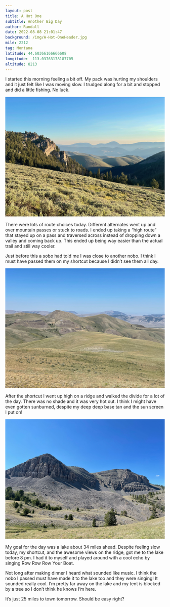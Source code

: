 ```yaml
---
layout: post
title: A Hot One
subtitle: Another Big Day
author: Randall
date: 2022-08-08 21:01:47
background: /img/A-Hot-OneHeader.jpg
mile: 2212
tag: Montana
latitude: 44.60366166666608
longitude: -113.03763178187705
altitude: 8213
---
```

I started this morning feeling a bit off. My pack was hurting my shoulders and it just felt like I was moving slow. I trudged along for a bit and stopped and did a little fishing. No luck.

<img src="/img/A Hot One0.jpg" class="img-fluid">

There were lots of route choices today. Different alternates went up and over mountain passes or stuck to roads. I ended up taking a “high route” that stayed up on a pass and traversed across instead of dropping down a valley and coming back up. This ended up being way easier than the actual trail and still way cooler.

Just before this a sobo had told me I was close to another nobo. I think I must have passed them on my shortcut because I didn’t see them all day.

<img src="/img/A Hot One1.jpg" class="img-fluid">

After the shortcut I went up high on a ridge and walked the divide for a lot of the day. There was no shade and it was very hot out. I think I might have even gotten sunburned, despite my deep deep base tan and the sun screen I put on!

<img src="/img/A Hot One2.jpg" class="img-fluid">

My goal for the day was a lake about 34 miles ahead. Despite feeling slow today, my shortcut, and the awesome views on the ridge, got me to the lake before 8 pm. I had it to myself and played around with a cool echo by singing Row Row Row Your Boat. 

Not long after making dinner I heard what sounded like music. I think the nobo I passed must have made it to the lake too and they were singing! It sounded really cool. I’m pretty far away on the lake and my tent is blocked by a tree so I don’t think he knows I’m here.

It’s just 25 miles to town tomorrow. Should be easy right?

